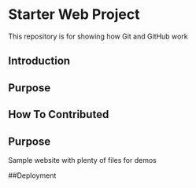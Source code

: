 # Starter Web Project

This repository is for showing how Git and GitHub work

## Introduction
## Purpose
## How To Contributed


## Purpose

Sample website with plenty of files for demos

##Deployment